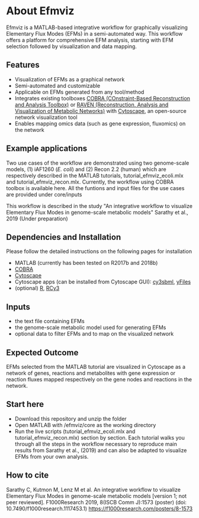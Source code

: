 # About Efmviz
Efmviz is a MATLAB-based integrative workflow for graphically visualizing Elementary Flux Modes (EFMs) in a semi-automated way. This workflow offers a platform for comprehensive EFM analysis, starting with EFM selection followed by visualization and data mapping. 

## Features
- Visualization of EFMs as a graphical network
- Semi-automated and customizable
- Applicable on EFMs generated from any tool/method
- Integrates existing toolboxes [COBRA (COnstraint-Based Reconstruction and Analysis Toolbox)](https://github.com/opencobra/cobratoolbox/) or [RAVEN (Reconstruction, Analysis and Visualization of Metabolic Networks)](https://github.com/SysBioChalmers/RAVEN) with [Cytoscape](https://cytoscape.org/), an open-source network visualization tool
- Enables mapping omics data (such as gene expression, fluxomics) on the network 

## Example applications
Two use cases of the workflow are demonstrated using two genome-scale models, (1) iAF1260 (*E. coli*) and (2) Recon 2.2 (human) which are respectively described in the MATLAB tutorials, tutorial_efmviz_ecoli.mlx and tutorial_efmviz_recon.mlx. Currently, the workflow using COBRA toolbox is available here. All the funtions and input files for the use cases are provided under core/inputs

This workflow is described in the study "An integrative workflow to visualize Elementary Flux Modes in genome-scale metabolic models" Sarathy et al., 2019 (Under preparation) 

## Dependencies and Installation
Please follow the detailed instructions on the following pages for installation 
- MATLAB (currently has been tested on R2017b and 2018b)
- [COBRA](https://github.com/opencobra/cobratoolbox/)
- [Cytoscape](https://cytoscape.org/)
- Cytoscape apps (can be installed from Cytoscape GUI): [cy3sbml](http://apps.cytoscape.org/apps/cy3sbml), [yFiles](https://apps.cytoscape.org/apps/yfileslayoutalgorithms)
- (optional) [R](https://cran.r-project.org/), [RCy3](https://github.com/cytoscape/RCy3)

## Inputs
- the text file containing EFMs 
- the genome-scale metabolic model used for generating EFMs
- optional data to filter EFMs and to map on the visualized network

## Expected Outcome
EFMs selected from the MATLAB tutorial are visualized in Cytoscape as a network of genes, reactions and metabolites with gene expression or reaction fluxes mapped respectively on the gene nodes and reactions in the network.

## Start here
- Download this repository and unzip the folder 
- Open MATLAB with <your-computer-location>/efmviz/core as the working directory
- Run the live scripts (tutorial_efmviz_ecoli.mlx and tutorial_efmviz_recon.mlx) section by section. Each tutorial walks you through all the steps in the workflow necessary to reproduce main results from Sarathy et al., (2019) and can also be adapted to visualize EFMs from your own analysis.

## How to cite
Sarathy C, Kutmon M, Lenz M et al. An integrative workflow to visualize Elementary Flux Modes in genome-scale metabolic models [version 1; not peer reviewed]. F1000Research 2019, 8(ISCB Comm J):1573 (poster) (doi: 10.7490/f1000research.1117453.1) https://f1000research.com/posters/8-1573
